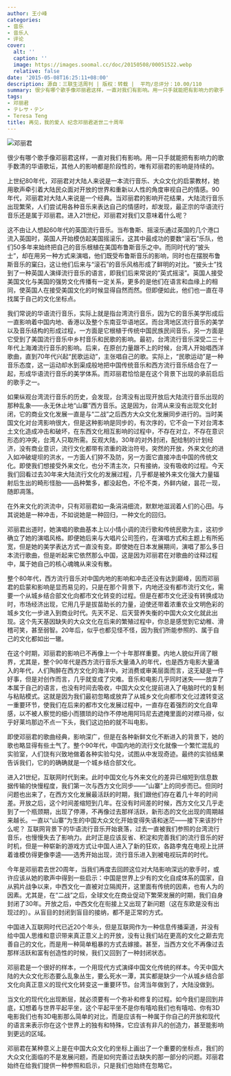 ```yaml
---
author: 王小峰
categories:
- 音乐
- 音乐人
- 评论
cover:
  alt: ''
  caption: ''
  image: https://images.soomal.cc/doc/20150508/00051522.webp
  relative: false
date: '2015-05-08T16:25:11+08:00'
description: 源自：三联生活周刊 | 版权：转载 |  平均/总评分：10.00/110
summary: 很少有哪个歌手像邓丽君这样，一直对我们有影响。用一只手就能把有影响力的歌手数清的华语歌坛，其他人的影响都是阶段性的，唯有邓丽君的影响是持续的。上世纪80年代，邓丽君对大陆人来说是一本流行音乐、大众文化的启蒙教材，她用歌声牵引着大陆民众面对开放的世界和重新以人性的角度审视自己的情感。90年代，邓丽君对大陆人来说是一个经典……
tags:
- 邓丽君
- テレサ・テン
- Teresa Teng
title: 再见，我的爱人 纪念邓丽君逝世二十周年
---
```


![邓丽君](https://images.soomal.cc/doc/20150508/00051522.webp)





很少有哪个歌手像邓丽君这样，一直对我们有影响。用一只手就能把有影响力的歌手数清的华语歌坛，其他人的影响都是阶段性的，唯有邓丽君的影响是持续的。

上世纪80年代，邓丽君对大陆人来说是一本流行音乐、大众文化的启蒙教材，她用歌声牵引着大陆民众面对开放的世界和重新以人性的角度审视自己的情感。90年代，邓丽君对大陆人来说是一个经典。当邓丽君的影响开花结果，大陆流行音乐出现繁荣，人们尝试用各种音乐来表达自己的情感时，却发现，最正宗的华语流行音乐还是属于邓丽君。进入21世纪，邓丽君对我们又意味着什么呢？

这不由让人想起60年代的英国流行音乐。当布鲁斯、摇滚乐通过英国的几个港口流入英国时，英国人开始模仿起美国摇滚乐，这其中最成功的要数“滚石”乐队，他们50多年来始终把自己的音乐根植在美国布鲁斯音乐之中。而同时代的“披头士”，却在用另一种方式来演唱，他们既受布鲁斯音乐的影响，同时也在摆脱布鲁斯音乐的窠臼，这让他们后来与“滚石”的音乐风格形成了鲜明的对比。“披头士”找到了一种英国人演绎流行音乐的语言，即我们后来常说的“英式摇滚”。英国人接受美国文化与美国的强势文化传播有一定关系，更多的是他们在语言和血缘上的相同，使英国人在接受美国文化的时候显得自然而然。但即便如此，他们也一直在寻找属于自己的文化坐标点。

我们常说的华语流行音乐，实际上就是指台湾流行音乐，因为它的音乐美学形成后一直影响着中国内地、香港以及整个东南亚华语地区。而台湾地区流行音乐的美学以及音乐结构的形成过程，一方面是它根植于传统中国民族民间音乐，另一方面是它受到了美国流行音乐中乡村音乐和民歌的影响。最初，台湾流行音乐深受二三十年代上海滩流行音乐的影响。后来，在原创力量跟不上的时候，台湾人开始唱西洋歌曲，直到70年代兴起“民歌运动”，主张唱自己的歌。实际上，“民歌运动”是一种音乐态度，这一运动却水到渠成般地把中国传统音乐和西方流行音乐结合在了一起，形成华语流行音乐的美学体系。而邓丽君恰恰是在这个背景下出现的承前启后的歌手之一。

如果纵观台湾流行音乐的历史，会发现，台湾没有出现开放后大陆流行音乐出现的那种乱象――永无休止地“山寨”西方音乐。这是因为，台湾从来没有出现文化封闭，它的商业文化发展一直是与“二战”之后西方大众文化发展同步进行的。当时美国文化对台湾影响很大，但是这种影响是同步的，有次序的，它不会一下对台湾本土文化造成冲击和破坏，在东西文化相互影响的过程中，不存在对立，不存在意识形态的冲突，台湾人只取所需。反观大陆，30年的对外封闭，配给制的计划经济，没有商业意识，流行文化都带有浓重的政治符号。突然的开放，外来文化的进入如冲破堤坝的洪水，一方面人们猝不及防，另一方面它直接冲击中国的传统文化。即使我们想接受外来文化，也分不清主次，只有接纳，没有吸收的过程。今天我们回看过去30年来大陆流行文化的发展过程，几乎都是被外来文化强大力量辐射后生出的畸形怪胎――品种繁多，都没起色，不伦不类，外鲜内破，昙花一现，随即凋落。

在外来文化的洪流中，只有邓丽君如一条涓涓细流，默默地滋润着人们的心田。与其说她是一种冲击，不如说她是一种回归，一种文化的回归。

邓丽君出道时，她演唱的歌曲基本上以小情小调的流行歌和传统民歌为主，这初步确立了她的演唱风格。即便她后来与大唱片公司签约，在演唱方式和主题上有所拓宽，但是她的美学表达方式一直没有变。即使她在日本发展期间，演唱了那么多日本流行歌曲，但是听起来它依然那么中国，这是因为邓丽君在对歌曲的诠释过程中，属于她自己的核心魂魄从来没有散。

整个80年代，西方流行音乐对中国内地的影响和冲击还没有达到巅峰，因而邓丽君的启蒙和影响是显而易见的，只是在那个背景下，内地还没有都市流行文化，需要一个从城乡结合部文化向都市文化转变的过程。但是在都市文化还没有转换成功时，市场经济出现，它用几乎是拔苗助长的力量，迫使还带着浓重农业文明色彩的城乡文化一步进入到商业时代。先天不足、后天营养失衡的中国大众文化就此出现。这个先天基因缺失的大众文化在后来的繁殖过程中，你总是感觉到它幼稚、滑稽可笑，甚至弱智。20年后，似乎也都见怪不怪，因为我们所能参照的、属于自己的文化都如出一辙。

在这个时期，邓丽君的影响已不再像上一个十年那样重要。内地人貌似开阔了眼界，尤其是，整个90年代是西方流行音乐大量涌入的年代，也是西方电影大量涌入的年代，人们陶醉在西方文化的海洋中。对消费或审美层面而言，这无疑是一件好事，但是对创作而言，几乎就变成了灾难。音乐和电影几乎同时迷失――放弃了本属于自己的语言，也没有时间去吸收，中国大众文化提前进入了电脑时代的复制与粘贴模式。这就是因为我们最初忽略或放弃了从城乡文化向都市文化过渡转变这一重要环节，使我们在后来的都市文化发展过程中，一直存在着强烈的文化自卑感，以不被人察觉的细小而猥琐的动作不停地用阿玛尼去遮掩里面的对襟马褂，似乎好莱坞那边不点一下头，我们这边拍的就不叫电影。

即使邓丽君的歌曲经典，影响深广，但是在各种新鲜文化不断进入的背景下，她的歌也略显得有些土气了。整个90年代，中国内地的流行文化就像一个繁忙混乱的实验室，人们饶有兴致地做着各种实验勾兑，试图从中发现奇迹。最终的实验结果告诉我们，它的的确确就是一个城乡结合部文化。

进入21世纪，互联网时代到来。此时中国文化与外来文化的差异已缩短到信息数据传输的快慢程度，我们第一次与西方文化同步――“山寨”上的同步而已。但同时问题也出来了，在西方文化发展最活跃的时期，我们跟他们存在着几十年的时间差。开放之后，这个时间差缩短到几年。在没有时间差的时候，西方文化又几乎走到了一个瓶颈期，出现了停滞，不再像过去那样活跃，新形态的文化出现的周期越来越长。一直以“山寨”为生的中国大众文化开始变得失语和迷茫――接下来该抄什么呢？
互联网背景下的华语流行音乐开始衰落，过去一直被我们参照的台湾流行音乐，也慢慢失去了影响力。此时正是应该反省、积淀和完善我们的流行音乐的好时机，但是一种崭新的游戏方式让中国人进入了新的狂欢，各路李鬼在电视上比拼着谁模仿得更像李逵――选秀开始出现，流行音乐进入到被电视玩弄的时代。

今年是邓丽君去世20周年，当我们再度去回顾这位对大陆影响深远的歌手时，或许应该从她的歌声中得到一些启示：中国是世界上少有的文化自成体系的国家，自从鸦片战争以来，中西文化一直被对立隔阂开，这里面有传统的因素，也有人为的因素。尤其是，在“二战”之后，全球文化在商业促动下繁荣发展的时期，我们自身封闭了30年。开放之后，中西文化在衔接上又出现了新问题（这在东欧是没有出现过的）。从盲目的封闭到盲目的接纳，都不是正常的方式。

中国进入互联网时代已近20个年头，但是互联网作为一种信息传播渠道，并没有给中国人思维和意识带来真正意义上的开放，没有让我们站在更高的文化之巅去完善自己的文化，而是用一种简单粗暴的方式去嫁接。甚至，当西方文化不再像过去那样活跃和富有创造性的时候，我们又回到了一种封闭状态。

邓丽君是一个很好的样本，一个用现代方式演绎中国文化传统的样本。今天中国大陆的大众文化形态要么乱象丛生，要么死水一潭，其实都是缺少一个从城乡结合部文化向真正意义的现代文化转变这一重要环节。台湾当年做到了，大陆没做到。

当文化的现代化出现断层，就必须要有一个弥补和修复的过程。如今我们是回到井底，幻想着与世界平起平坐，这个平起平坐不是你有嘻哈我们也有嘻哈、你有3D电影我们也有3D电影那么简单的对比，而是应该有一种属于你自己的开放和现代的语言来表示你在这个世界上的独有和特殊，它应该有非凡的创造力，甚至能影响到更远的区域。

邓丽君在某种意义上是在中国大众文化的坐标上画出了一个重要的坐标点，我们的大众文化面临的不是发展问题，而是如何完善过去缺失的那一部分的问题。邓丽君始终在给我们提供一种参照和启示，只是我们也始终在忽略它。